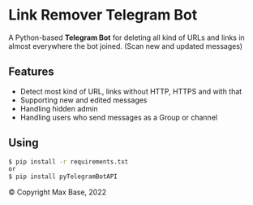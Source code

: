 # Link Remover Telegram Bot

A Python-based **Telegram Bot** for deleting all kind of URLs and links in almost everywhere the bot joined. (Scan new and updated messages)

## Features

- Detect most kind of URL, links without HTTP, HTTPS and with that
- Supporting new and edited messages
- Handling hidden admin
- Handling users who send messages as a Group or channel

## Using

```bash
$ pip install -r requirements.txt
or
$ pip install pyTelegramBotAPI
```

© Copyright Max Base, 2022

